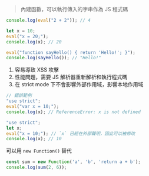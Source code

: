 > 內建函數，可以執行傳入的字串作為 JS 程式碼

```js
console.log(eval("2 + 2")); // 4
```

```js
let x = 10;
eval("x = 20;");
console.log(x); // 20
```

```js
eval("function sayHello() { return 'Hello!'; }");
console.log(sayHello()); // "Hello!"
```

1. 容易導致 XSS 攻擊
2. 性能問題，需要 JS 解析器重新解析和執行程式碼
3. 在 strict mode 下不會影響外部作用域，影響本地作用域

```js
// 錯誤範例
"use strict";
eval("var x = 10;");
console.log(x); // ReferenceError: x is not defined
```

```js
"use strict";
let x;
eval("x = 10;"); // `x` 已經在外部聲明，因此可以被修改
console.log(x); // 10
```

可以用 `new Function()` 替代

```js
const sum = new Function('a', 'b', 'return a + b');
console.log(sum(2, 6));
```
